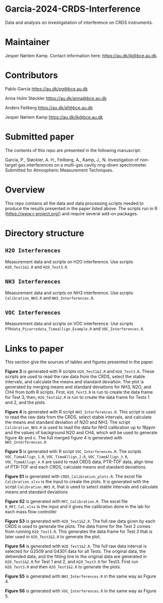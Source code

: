 # Garcia-2024-CRDS-Interference
Data and analysis on investigatation of interference on CRDS instruments.

# Maintainer
Jesper Nørlem Kamp.
Contact information here: <https://au.dk/jk@bce.au.dk>.

# Contributors
Pablo Garcia <https://au.dk/pg@bce.au.dk>

Anna Holm Støckler <https://au.dk/anna@bce.au.dk>

Anders Feilberg <https://au.dk/af@bce.au.dk>

Jesper Nørlem Kamp <https://au.dk/jk@bce.au.dk>


# Submitted paper
The contents of this repo are presented in the following manuscript:

Garcia, P., Støckler, A. H., Feilberg, A., Kamp, J., N. Investigation of non-target gas interferences on a multi-gas cavity ring-down spectrometer. Submitted for Atmospheric Measurement Techniques.

# Overview
This repo contains all the data and data processing scripts needed to produce the results presented in the paper listed above.
The scripts run in R (<https://www.r-project.org/>) and require several add-on packages.

# Directory structure

## `H2O Interferences`
Measurement data and scripts on H2O interference.
Use scripts `H2O_Test1&2.R` and `H2O_Test3.R`.

## `NH3 Interferences`
Measurement data and scripts on NH3 interference.
Use scripts `Calibration_NH3.R` and `NH3_Interferences.R`.

## `VOC Interferences`
Measurement data and scripts on VOC interference.
Use scripts `PTRdata_Picarrodata_Timeallign_Example.R` and `VOC_Interferences.R`.

# Links to paper
This section give the sources of tables and figures presented in the paper.

**Figure 3** is generated with R scripts `H2O_Test1&2.R` and `H2O_Test3.R`. These scripts are used to read the raw data from the CRDS, select the stable intervals, and calculate the means and standard deviation. The plot is generated by merging means and standard deviations for NH3, N2O, and CH4 from both R scripts. First, `H2O_Test3.R` is run to create the data frame for Test 3, then, `H2O_Test1&2.R` is run to create the data frame for Tests 1 and 2, and the plots.

**Figure 4** is generated with R script `NH3_Interferences.R`. This script is used to read the raw data from the CRDS, select stable intervals, and calculate the means and standard deviation of N2O and NH3. The script `Calibration_NH3.R` is used to read the data for NH3 calibration up to 16ppm and the values of background N2O and CH4, which will be used to generate figure 4b and c. The full merged figure 4 is generated with `NH3_Interferences.R`

**Figure 5** is generated with R script `VOC_Interferences.R`. The scripts `VOC_TimeAllign_1.R`, `VOC_TimeAllign_2.R`, `VOC_TimeAllign_3.R`, `VOC_TimeAllign_4.R` are used to read CRDS data, PTR-TOF data, align time of PTR-TOF and each CRDS, calculate means and standard deviations.  

**Figure S1** is generated with `CRDS_Calibration_plots.R`. The excel file `Calibration.xlsx` is the input to create the plots. It is generated with the script `Calibration_NH3.R`, that is used to select stable intervals and calculate means and standard deviations 

**Figure S2** is generated with `MFC_Calibration.R`. The excel file `R_MFC_Cal.xlsx` is the input and it gives the calibration done in the lab for each mass flow controller 

**Figure S3** is generated with `H2O_Test1&2.R`. The full raw data given by each CRDS is used to generate the plots. The data frame for the Test 2 comes from running `H2O_Test3.R`. This generates the data frame for Test 3 that is later used in `H2O_Test1&2.R` to generate the plot. 

**Figure S4** is generated with `H2O_Test1&2.R`. The full raw data interval is selected for G2509 and G4301 data for all Tests. The original data, the detrended data, and the fitting line to the original data are generated in `H2O_Test1&2.R` for Test 1 and 2, and `H2O_Test3.R` for Test3. First run `H2O_Test3.R` and then `H2O_Test1&2.R` to generate the plots. 

**Figure S5** is generated with `NH3_Interferences.R` in the same way as Figure 4.

**Figure S6** is generated with `VOC_Interferences.R` in the same way as Figure 5.
